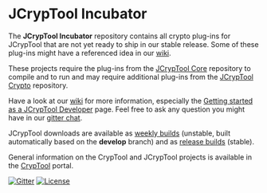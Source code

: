 JCrypTool Incubator
=======

The **JCrypTool Incubator** repository contains all crypto plug-ins for JCrypTool that are not yet ready to ship in our stable release. Some of these plug-ins might have a referenced idea in our [wiki](https://github.com/jcryptool/core/wiki/Project-Ideas).

These projects require the plug-ins from the [JCrypTool Core](https://github.com/jcryptool/core) repository to compile and to run and may require additional plug-ins from the [JCrypTool Crypto](https://github.com/jcryptool/crypto) repository.

Have a look at our [wiki](https://github.com/jcryptool/core/wiki) for more information, especially the [Getting started as a JCrypTool Developer](https://github.com/jcryptool/core/wiki/Getting-started-as-a-JCrypTool-Developer) page. Feel free to ask any question you might have in our [gitter chat](https://gitter.im/dschadow/jcryptool).

JCrypTool downloads are available as [weekly builds](https://github.com/jcryptool/core/releases) (unstable, built automatically based on the **develop** branch) and as [release builds](https://www.cryptool.org/en/jct-downloads/jct-stable) (stable).

General information on the CrypTool and JCrypTool projects is available in the [CrypTool](http://www.cryptool.org) portal.

[![Gitter](http://img.shields.io/badge/gitter-join%20chat-1dce73.svg)](https://gitter.im/dschadow/jcryptool)
[![License](https://img.shields.io/badge/License-EPL%201.0-red.svg)](https://opensource.org/licenses/EPL-1.0)
